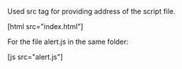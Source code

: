 Used src tag for providing address of the script file. 

[html src="index.html"]

For the file alert.js in the same folder:

[js src="alert.js"]